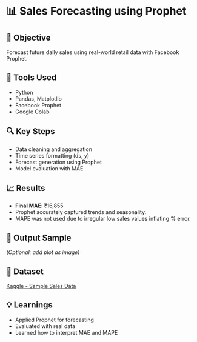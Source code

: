 # 📊 Sales Forecasting using Prophet

## 🚀 Objective  
Forecast future daily sales using real-world retail data with Facebook Prophet.

## 🧰 Tools Used  
- Python  
- Pandas, Matplotlib  
- Facebook Prophet  
- Google Colab  

## 🔍 Key Steps  
- Data cleaning and aggregation  
- Time series formatting (ds, y)  
- Forecast generation using Prophet  
- Model evaluation with MAE

## 📈 Results  
- **Final MAE**: ₹16,855  
- Prophet accurately captured trends and seasonality.  
- MAPE was not used due to irregular low sales values inflating % error.

## 📎 Output Sample  
*(Optional: add plot as image)*

## 📁 Dataset  
[Kaggle - Sample Sales Data](https://www.kaggle.com/datasets/kyanyoga/sample-sales-data)

## 💡 Learnings  
- Applied Prophet for forecasting  
- Evaluated with real data  
- Learned how to interpret MAE and MAPE
